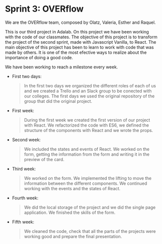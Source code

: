 # Sprint 3: OVERflow
We are the OVERflow team, composed by Olatz, Valeria, Esther and Raquel.

This is our third project in Adalab. On this project we have been working with the code of our classmates. The objective of this project is to transform the project of the second sprint, made with Javascript Vanilla, to React. 
The main objective of this project has been to learn to work with code that was made by others. It is one of the most efective ways to realize about the importance of doing a good code.

We have been working to reach a milestone every week.

- First two days:

  >  In the first two days we organized the different roles of each of us and we created a Trello and an Slack group to be conected with our colleges. The first days we used the original repository of the group that did the original project.

- First week:

  >  During the first week we created the first version of our project with React. We refactorized the code with ES6, we defined the structure of the components with React and we wrote the props.

- Second week:

  >  We included the states and events of React. We worked on the form, getting the information from the form and writing it in the preview of the card.

- Third week:

  > We worked on the form. We implemented the lifting to move the information between the different components. We continued working with the events and the states of React.

- Fourth week:

  >  We did the local storage of the  project and we did the single page application. We finished  the skills of the form.


- Fifth week:

  > We cleaned the code, check that all the parts of the projects were working good and prepare the final presentation.
